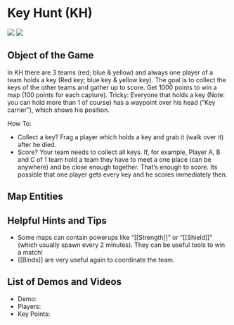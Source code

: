 Key Hunt (KH)
=============

![](http://pics.nexuizninjaz.com/images/6498jb823699s0xkz726.jpg)
![](http://pics.nexuizninjaz.com/images/wwkcbz3r5gtyuhwi.jpg)

Object of the Game
------------------

In KH there are 3 teams (red; blue & yellow) and always one player of a team holds a key (Red key; blue key & yellow key). The goal is to collect the keys of the other teams and gather up to score. Get 1000 points to win a map (100 points for each capture).
Tricky: Everyone that holds a key (Note: you can hold more than 1 of course) has a waypoint over his head (“Key carrier”), which shows his position.

How To:

- Collect a key? Frag a player which holds a key and grab it (walk over it) after he died.
- Score? Your team needs to collect all keys. If, for example, Player A, B and C of 1 team hold a team they have to meet a one place (can be anywhere) and be close enough together. That’s enough to score. Its possible that one player gets every key and he scores immediately then.

Map Entities
------------

<Insert Map Entities here>

Helpful Hints and Tips
----------------------

- Some maps can contain powerups like “[[Strength]]” or “[[Shield]]” (which usually spawn every 2 minutes). They can be useful tools to win a match!
- [[Binds]] are very useful again to coordinate the team.

List of Demos and Videos
------------------------

-   Demo: <Insert Demo or Video Here>
-   Players: <Insert Player Names Here>
-   Key Points: <Insert key points in match here>

